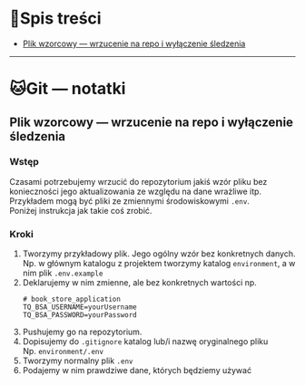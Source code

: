 # 📑Spis treści

- [Plik wzorcowy — wrzucenie na repo i wyłączenie śledzenia](#file_example)

---

# 🐱Git — notatki

## Plik wzorcowy — wrzucenie na repo i wyłączenie śledzenia <a name="file_example"></a>

### Wstęp

Czasami potrzebujemy wrzucić do repozytorium jakiś wzór pliku bez konieczności jego aktualizowania ze względu na dane
wrażliwe itp. Przykładem mogą być pliki ze zmiennymi środowiskowymi `.env`.  
Poniżej instrukcja jak takie coś zrobić.

### Kroki

1. Tworzymy przykładowy plik. Jego ogólny wzór bez konkretnych danych.  
   Np. w głównym katalogu z projektem tworzymy katalog `environment`, a w nim plik `.env.example`
2. Deklarujemy w nim zmienne, ale bez konkretnych wartości np.
   ```.env
   # book_store_application
   TQ_BSA_USERNAME=yourUsername
   TQ_BSA_PASSWORD=yourPassword
   ```
3. Pushujemy go na repozytorium.
4. Dopisujemy do `.gitignore` katalog lub/i nazwę oryginalnego pliku  
   Np. `environment/.env`
5. Tworzymy normalny plik `.env`
6. Podajemy w nim prawdziwe dane, których będziemy używać
